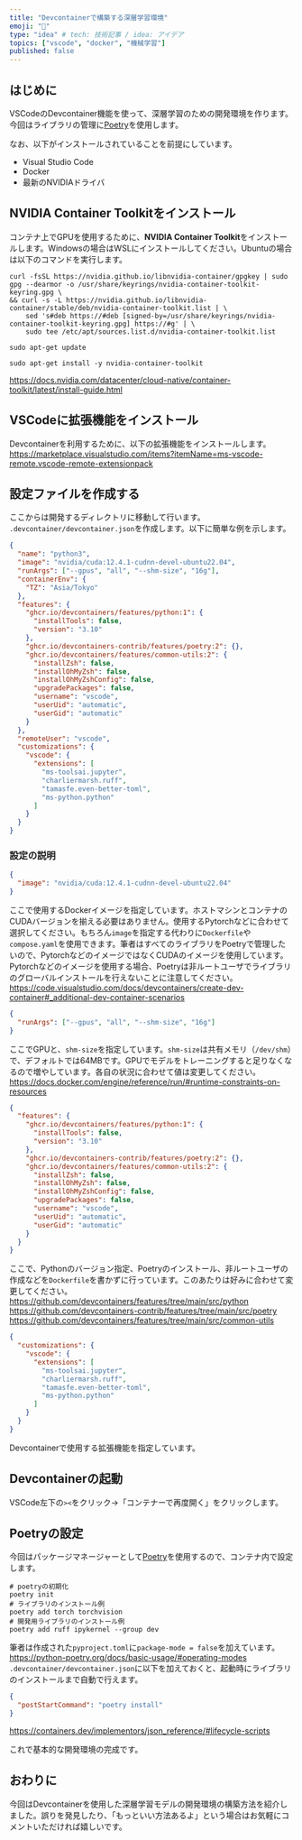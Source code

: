 ```yaml
---
title: "Devcontainerで構築する深層学習環境"
emoji: "🐳"
type: "idea" # tech: 技術記事 / idea: アイデア
topics: ["vscode", "docker", "機械学習"]
published: false
---
```


## はじめに

VSCodeのDevcontainer機能を使って、深層学習のための開発環境を作ります。今回はライブラリの管理に[Poetry](https://python-poetry.org/)を使用します。

なお、以下がインストールされていることを前提にしています。

- Visual Studio Code
- Docker
- 最新のNVIDIAドライバ

## NVIDIA Container Toolkitをインストール

コンテナ上でGPUを使用するために、**NVIDIA Container Toolkit**をインストールします。Windowsの場合はWSLにインストールしてください。Ubuntuの場合は以下のコマンドを実行します。

```shell
curl -fsSL https://nvidia.github.io/libnvidia-container/gpgkey | sudo gpg --dearmor -o /usr/share/keyrings/nvidia-container-toolkit-keyring.gpg \
&& curl -s -L https://nvidia.github.io/libnvidia-container/stable/deb/nvidia-container-toolkit.list | \
    sed 's#deb https://#deb [signed-by=/usr/share/keyrings/nvidia-container-toolkit-keyring.gpg] https://#g' | \
    sudo tee /etc/apt/sources.list.d/nvidia-container-toolkit.list

sudo apt-get update

sudo apt-get install -y nvidia-container-toolkit
```

https://docs.nvidia.com/datacenter/cloud-native/container-toolkit/latest/install-guide.html

## VSCodeに拡張機能をインストール

Devcontainerを利用するために、以下の拡張機能をインストールします。
https://marketplace.visualstudio.com/items?itemName=ms-vscode-remote.vscode-remote-extensionpack

## 設定ファイルを作成する

ここからは開発するディレクトリに移動して行います。
`.devcontainer/devcontainer.json`を作成します。以下に簡単な例を示します。

```json:.devcontainer/devcontainer.json
{
  "name": "python3",
  "image": "nvidia/cuda:12.4.1-cudnn-devel-ubuntu22.04",
  "runArgs": ["--gpus", "all", "--shm-size", "16g"],
  "containerEnv": {
    "TZ": "Asia/Tokyo"
  },
  "features": {
    "ghcr.io/devcontainers/features/python:1": {
      "installTools": false,
      "version": "3.10"
    },
    "ghcr.io/devcontainers-contrib/features/poetry:2": {},
    "ghcr.io/devcontainers/features/common-utils:2": {
      "installZsh": false,
      "installOhMyZsh": false,
      "installOhMyZshConfig": false,
      "upgradePackages": false,
      "username": "vscode",
      "userUid": "automatic",
      "userGid": "automatic"
    }
  },
  "remoteUser": "vscode",
  "customizations": {
    "vscode": {
      "extensions": [
        "ms-toolsai.jupyter",
        "charliermarsh.ruff",
        "tamasfe.even-better-toml",
        "ms-python.python"
      ]
    }
  }
}
```

### 設定の説明

```json
{
  "image": "nvidia/cuda:12.4.1-cudnn-devel-ubuntu22.04"
}
```

ここで使用するDockerイメージを指定しています。ホストマシンとコンテナのCUDAバージョンを揃える必要はありません。使用するPytorchなどに合わせて選択してください。もちろん`image`を指定する代わりに`Dockerfile`や`compose.yaml`を使用できます。筆者はすべてのライブラリをPoetryで管理したいので、PytorchなどのイメージではなくCUDAのイメージを使用しています。Pytorchなどのイメージを使用する場合、Poetryは非ルートユーザでライブラリのグローバルインストールを行えないことに注意してください。
https://code.visualstudio.com/docs/devcontainers/create-dev-container#_additional-dev-container-scenarios

```json
{
  "runArgs": ["--gpus", "all", "--shm-size", "16g"]
}
```

ここでGPUと、`shm-size`を指定しています。`shm-size`は共有メモリ（`/dev/shm`）で、デフォルトでは64MBです。GPUでモデルをトレーニングすると足りなくなるので増やしています。各自の状況に合わせて値は変更してください。
https://docs.docker.com/engine/reference/run/#runtime-constraints-on-resources

```json
{
  "features": {
    "ghcr.io/devcontainers/features/python:1": {
      "installTools": false,
      "version": "3.10"
    },
    "ghcr.io/devcontainers-contrib/features/poetry:2": {},
    "ghcr.io/devcontainers/features/common-utils:2": {
      "installZsh": false,
      "installOhMyZsh": false,
      "installOhMyZshConfig": false,
      "upgradePackages": false,
      "username": "vscode",
      "userUid": "automatic",
      "userGid": "automatic"
    }
  }
}
```

ここで、Pythonのバージョン指定、Poetryのインストール、非ルートユーザの作成などを`Dockerfile`を書かずに行っています。このあたりは好みに合わせて変更してください。
https://github.com/devcontainers/features/tree/main/src/python
https://github.com/devcontainers-contrib/features/tree/main/src/poetry
https://github.com/devcontainers/features/tree/main/src/common-utils

```json
{
  "customizations": {
    "vscode": {
      "extensions": [
        "ms-toolsai.jupyter",
        "charliermarsh.ruff",
        "tamasfe.even-better-toml",
        "ms-python.python"
      ]
    }
  }
}
```

Devcontainerで使用する拡張機能を指定しています。

## Devcontainerの起動

VSCode左下の`><`をクリック→「コンテナーで再度開く」をクリックします。

## Poetryの設定

今回はパッケージマネージャーとして[Poetry](https://python-poetry.org/)を使用するので、コンテナ内で設定します。

```shell
# poetryの初期化
poetry init
# ライブラリのインストール例
poetry add torch torchvision
# 開発用ライブラリのインストール例
poetry add ruff ipykernel --group dev
```

筆者は作成された`pyproject.toml`に`package-mode = false`を加えています。
https://python-poetry.org/docs/basic-usage/#operating-modes
`.devcontainer/devcontainer.json`に以下を加えておくと、起動時にライブラリのインストールまで自動で行えます。

```json
{
  "postStartCommand": "poetry install"
}
```

https://containers.dev/implementors/json_reference/#lifecycle-scripts

これで基本的な開発環境の完成です。

## おわりに

今回はDevcontainerを使用した深層学習モデルの開発環境の構築方法を紹介しました。誤りを発見したり、「もっといい方法あるよ」という場合はお気軽にコメントいただければ嬉しいです。
